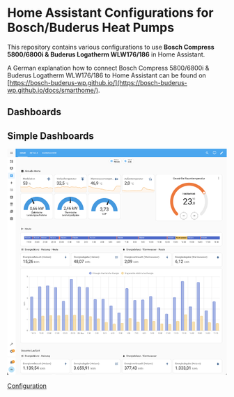 # Home Assistant Configurations for Bosch/Buderus Heat Pumps

This repository contains various configurations to use **Bosch Compress 5800/6800i & Buderus Logatherm WLW176/186** in Home Assistant.

A German explanation how to connect Bosch Compress 5800/6800i & Buderus Logatherm WLW176/186 to Home Assistant can be found on [https://bosch-buderus-wp.github.io/](https://bosch-buderus-wp.github.io/docs/smarthome/).

## Dashboards

## Simple Dashboards

![Simple Dashboard](./images/SimpleDashboard.png)

[Configuration](./dashboards/simple-dashboard.yaml)
